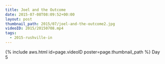 ```yaml
---
title: Joel and the Outcome
date: 2015-07-08T08:09:52+00:00
layout: post
thumbnail_path: 2015/07/joel-and-the-outcome2.jpg
videoID: 2015/20150708.mp4
tags:
  - 2015-rushville-in
---
```

{% include aws.html id=page.videoID poster=page.thumbnail_path %}
Day 5